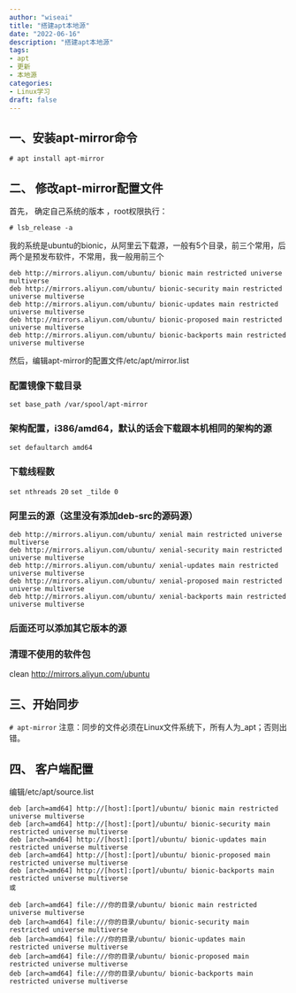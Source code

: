 ```yaml
---
author: "wiseai"
title: "搭建apt本地源"
date: "2022-06-16"
description: "搭建apt本地源"
tags:
- apt
- 更新
- 本地源
categories:
- Linux学习
draft: false
---
```


## 一、安装apt-mirror命令
`# apt install apt-mirror`
## 二、 修改apt-mirror配置文件
首先， 确定自己系统的版本 ，root权限执行：

`# lsb_release -a`

我的系统是ubuntu的bionic，从阿里云下载源，一般有5个目录，前三个常用，后两个是预发布软件，不常用，我一般用前三个

```
deb http://mirrors.aliyun.com/ubuntu/ bionic main restricted universe multiverse
deb http://mirrors.aliyun.com/ubuntu/ bionic-security main restricted universe multiverse
deb http://mirrors.aliyun.com/ubuntu/ bionic-updates main restricted universe multiverse
deb http://mirrors.aliyun.com/ubuntu/ bionic-proposed main restricted universe multiverse
deb http://mirrors.aliyun.com/ubuntu/ bionic-backports main restricted universe multiverse
```
然后，编辑apt-mirror的配置文件/etc/apt/mirror.list

### 配置镜像下载目录
`set base_path /var/spool/apt-mirror`
### 架构配置，i386/amd64，默认的话会下载跟本机相同的架构的源
`set defaultarch amd64`
### 下载线程数
`set nthreads 20`
`set _tilde 0`
### 阿里云的源（这里没有添加deb-src的源码源）
```
deb http://mirrors.aliyun.com/ubuntu/ xenial main restricted universe multiverse
deb http://mirrors.aliyun.com/ubuntu/ xenial-security main restricted universe multiverse
deb http://mirrors.aliyun.com/ubuntu/ xenial-updates main restricted universe multiverse
deb http://mirrors.aliyun.com/ubuntu/ xenial-proposed main restricted universe multiverse
deb http://mirrors.aliyun.com/ubuntu/ xenial-backports main restricted universe multiverse
```
### 后面还可以添加其它版本的源

### 清理不使用的软件包
clean http://mirrors.aliyun.com/ubuntu
## 三、开始同步
`# apt-mirror`
注意：同步的文件必须在Linux文件系统下，所有人为_apt；否则出错。

## 四、 客户端配置
编辑/etc/apt/source.list
```
deb [arch=amd64] http://[host]:[port]/ubuntu/ bionic main restricted universe multiverse 
deb [arch=amd64] http://[host]:[port]/ubuntu/ bionic-security main restricted universe multiverse 
deb [arch=amd64] http://[host]:[port]/ubuntu/ bionic-updates main restricted universe multiverse 
deb [arch=amd64] http://[host]:[port]/ubuntu/ bionic-proposed main restricted universe multiverse 
deb [arch=amd64] http://[host]:[port]/ubuntu/ bionic-backports main restricted universe multiverse
或

deb [arch=amd64] file:///你的目录/ubuntu/ bionic main restricted universe multiverse 
deb [arch=amd64] file:///你的目录/ubuntu/ bionic-security main restricted universe multiverse 
deb [arch=amd64] file:///你的目录/ubuntu/ bionic-updates main restricted universe multiverse 
deb [arch=amd64] file:///你的目录/ubuntu/ bionic-proposed main restricted universe multiverse 
deb [arch=amd64] file:///你的目录/ubuntu/ bionic-backports main restricted universe multiverse
```